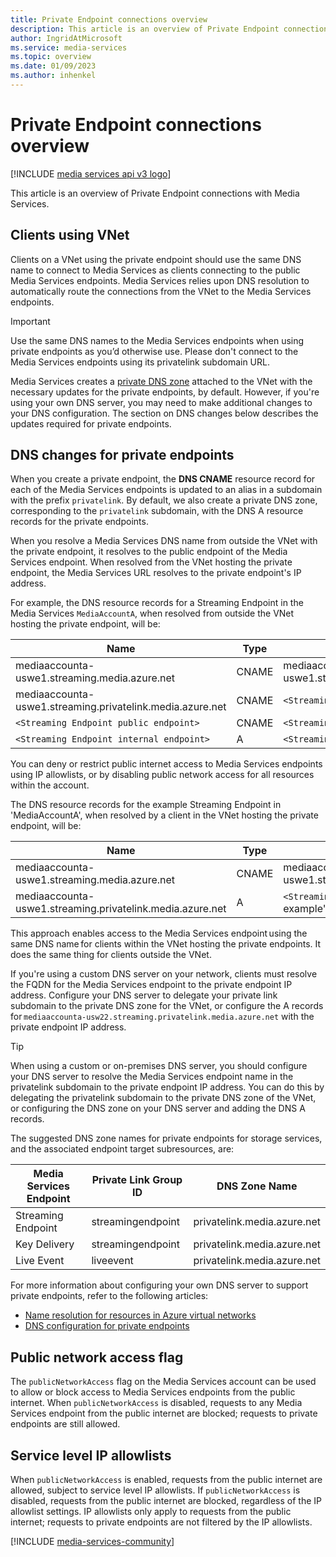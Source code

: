```yaml
---
title: Private Endpoint connections overview
description: This article is an overview of Private Endpoint connections with Media Services.
author: IngridAtMicrosoft
ms.service: media-services
ms.topic: overview
ms.date: 01/09/2023
ms.author: inhenkel
---
```


# Private Endpoint connections overview

[!INCLUDE [media services api v3 logo](./includes/v3-hr.md)]

This article is an overview of Private Endpoint connections with Media Services.

## Clients using VNet

Clients on a VNet using the private endpoint should use the same DNS name to connect to Media Services as clients connecting to the public Media Services endpoints. Media Services relies upon DNS resolution to automatically route the connections from the VNet to the Media Services endpoints.

> [!IMPORTANT]
> Use the same DNS names to the Media Services endpoints when using private endpoints as you’d otherwise use. Please don't connect to the Media Services endpoints using its privatelink subdomain URL.

Media Services creates a [private DNS zone](/azure/dns/private-dns-overview) attached to the VNet with the necessary updates for the private endpoints, by default. However, if you're using your own DNS server, you may need to make additional changes to your DNS configuration. The section on DNS changes below describes the updates required for private endpoints.

## DNS changes for private endpoints

When you create a private endpoint, the **DNS CNAME** resource record for each of the Media Services endpoints is updated to an alias in a subdomain with the prefix `privatelink`. By default, we also create a private DNS zone, corresponding to the `privatelink` subdomain, with the DNS A resource records for the private endpoints.

When you resolve a Media Services DNS name from outside the VNet with the private endpoint, it resolves to the public endpoint of the Media Services endpoint. When resolved from the VNet hosting the private endpoint, the Media Services URL resolves to the private endpoint's IP address.

For example, the DNS resource records for a Streaming Endpoint in the Media Services `MediaAccountA`, when resolved from outside the VNet hosting the private endpoint, will be:

| Name | Type | Value |
| ---- | ---- | ----- |
| mediaaccounta-uswe1.streaming.media.azure.net | CNAME | mediaaccounta-uswe1.streaming.privatelink.media.azure.net |
|mediaaccounta-uswe1.streaming.privatelink.media.azure.net | CNAME | `<Streaming Endpoint public endpoint>` |
| `<Streaming Endpoint public endpoint>` | CNAME | `<Streaming Endpoint internal endpoint>` |
| `<Streaming Endpoint internal endpoint>` | A | `<Streaming Endpoint public IP address>` |

You can deny or restrict public internet access to Media Services endpoints using IP allowlists, or by disabling public network access for all resources within the account.

The DNS resource records for the example Streaming Endpoint in 'MediaAccountA', when resolved by a client in the VNet hosting the private endpoint, will be:

| Name | Type | Value |
| ---- | ---- | ----- |
| mediaaccounta-uswe1.streaming.media.azure.net | CNAME | mediaaccounta-uswe1.streaming.privatelink.media.azure.net |
|mediaaccounta-uswe1.streaming.privatelink.media.azure.net | A | `<Streaming Endpoint public endpoint>`, for example" 10.0.0.9 |

This approach enables access to the Media Services endpoint using the same DNS name for clients within the VNet hosting the private endpoints. It does the same thing for clients outside the VNet.

If you're using a custom DNS server on your network, clients must resolve the FQDN for the Media Services endpoint to the private endpoint IP address. Configure your DNS server to delegate your private link subdomain to the private DNS zone for the VNet, or configure the A records for `mediaaccounta-usw22.streaming.privatelink.media.azure.net` with the private endpoint IP address.

> [!TIP]
> When using a custom or on-premises DNS server, you should configure your DNS server to resolve the Media Services endpoint name in the privatelink subdomain to the private endpoint IP address. You can do this by delegating the privatelink subdomain to the private DNS zone of the VNet, or configuring the DNS zone on your DNS server and adding the DNS A records.

The suggested DNS zone names for private endpoints for storage services, and the associated endpoint target subresources, are:

| Media Services Endpoint | Private Link Group ID | DNS Zone Name |
| ----------------------- | --------------------- | ------------- |
| Streaming Endpoint | streamingendpoint | privatelink.media.azure.net |
| Key Delivery | streamingendpoint | privatelink.media.azure.net |
| Live Event | liveevent | privatelink.media.azure.net |

For more information about configuring your own DNS server to support private endpoints, refer to the following articles:

- [Name resolution for resources in Azure virtual networks](/azure/virtual-network/virtual-networks-name-resolution-for-vms-and-role-instances#name-resolution-that-uses-your-own-dns-server)
- [DNS configuration for private endpoints](/azure/private-link/private-endpoint-overview#dns-configuration)

## Public network access flag

The `publicNetworkAccess` flag on the Media Services account can be used to allow or block access to Media Services endpoints from the public internet. When `publicNetworkAccess` is disabled, requests to any Media Services endpoint from the public internet are blocked; requests to private endpoints are still allowed.

## Service level IP allowlists

When `publicNetworkAccess` is enabled, requests from the public internet are allowed, subject to service level IP allowlists. If `publicNetworkAccess` is disabled, requests from the public internet are blocked, regardless of the IP allowlist settings. IP allowlists only apply to requests from the public internet; requests to private endpoints are not filtered by the IP allowlists.

[!INCLUDE [media-services-community](includes/media-services-community.md)]
